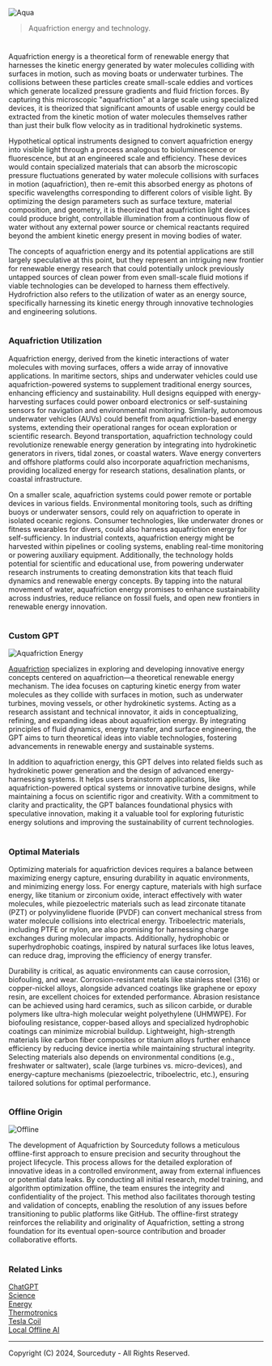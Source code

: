 ![Aqua](https://github.com/user-attachments/assets/3186bb27-1934-4f90-9c83-736c79ab4459)

> Aquafriction energy and technology.
#

Aquafriction energy is a theoretical form of renewable energy that harnesses the kinetic energy generated by water molecules colliding with surfaces in motion, such as moving boats or underwater turbines. The collisions between these particles create small-scale eddies and vortices which generate localized pressure gradients and fluid friction forces. By capturing this microscopic "aquafriction" at a large scale using specialized devices, it is theorized that significant amounts of usable energy could be extracted from the kinetic motion of water molecules themselves rather than just their bulk flow velocity as in traditional hydrokinetic systems.

Hypothetical optical instruments designed to convert aquafriction energy into visible light through a process analogous to bioluminescence or fluorescence, but at an engineered scale and efficiency. These devices would contain specialized materials that can absorb the microscopic pressure fluctuations generated by water molecule collisions with surfaces in motion (aquafriction), then re-emit this absorbed energy as photons of specific wavelengths corresponding to different colors of visible light. By optimizing the design parameters such as surface texture, material composition, and geometry, it is theorized that aquafriction light devices could produce bright, controllable illumination from a continuous flow of water without any external power source or chemical reactants required beyond the ambient kinetic energy present in moving bodies of water.

The concepts of aquafriction energy and its potential applications are still largely speculative at this point, but they represent an intriguing new frontier for renewable energy research that could potentially unlock previously untapped sources of clean power from even small-scale fluid motions if viable technologies can be developed to harness them effectively. Hydrofriction also refers to the utilization of water as an energy source, specifically harnessing its kinetic energy through innovative technologies and engineering solutions.

#
### Aquafriction Utilization

Aquafriction energy, derived from the kinetic interactions of water molecules with moving surfaces, offers a wide array of innovative applications. In maritime sectors, ships and underwater vehicles could use aquafriction-powered systems to supplement traditional energy sources, enhancing efficiency and sustainability. Hull designs equipped with energy-harvesting surfaces could power onboard electronics or self-sustaining sensors for navigation and environmental monitoring. Similarly, autonomous underwater vehicles (AUVs) could benefit from aquafriction-based energy systems, extending their operational ranges for ocean exploration or scientific research. Beyond transportation, aquafriction technology could revolutionize renewable energy generation by integrating into hydrokinetic generators in rivers, tidal zones, or coastal waters. Wave energy converters and offshore platforms could also incorporate aquafriction mechanisms, providing localized energy for research stations, desalination plants, or coastal infrastructure.

On a smaller scale, aquafriction systems could power remote or portable devices in various fields. Environmental monitoring tools, such as drifting buoys or underwater sensors, could rely on aquafriction to operate in isolated oceanic regions. Consumer technologies, like underwater drones or fitness wearables for divers, could also harness aquafriction energy for self-sufficiency. In industrial contexts, aquafriction energy might be harvested within pipelines or cooling systems, enabling real-time monitoring or powering auxiliary equipment. Additionally, the technology holds potential for scientific and educational use, from powering underwater research instruments to creating demonstration kits that teach fluid dynamics and renewable energy concepts. By tapping into the natural movement of water, aquafriction energy promises to enhance sustainability across industries, reduce reliance on fossil fuels, and open new frontiers in renewable energy innovation.

#
### Custom GPT

![Aquafriction Energy](https://github.com/user-attachments/assets/50094db5-39bb-4ba4-9a93-005e8cee5737)

[Aquafriction](https://chatgpt.com/g/g-6741895e0b1c8191bf1eb1f23cc040c6-aquafriction) specializes in exploring and developing innovative energy concepts centered on aquafriction—a theoretical renewable energy mechanism. The idea focuses on capturing kinetic energy from water molecules as they collide with surfaces in motion, such as underwater turbines, moving vessels, or other hydrokinetic systems. Acting as a research assistant and technical innovator, it aids in conceptualizing, refining, and expanding ideas about aquafriction energy. By integrating principles of fluid dynamics, energy transfer, and surface engineering, the GPT aims to turn theoretical ideas into viable technologies, fostering advancements in renewable energy and sustainable systems.

In addition to aquafriction energy, this GPT delves into related fields such as hydrokinetic power generation and the design of advanced energy-harnessing systems. It helps users brainstorm applications, like aquafriction-powered optical systems or innovative turbine designs, while maintaining a focus on scientific rigor and creativity. With a commitment to clarity and practicality, the GPT balances foundational physics with speculative innovation, making it a valuable tool for exploring futuristic energy solutions and improving the sustainability of current technologies.

#
### Optimal Materials

Optimizing materials for aquafriction devices requires a balance between maximizing energy capture, ensuring durability in aquatic environments, and minimizing energy loss. For energy capture, materials with high surface energy, like titanium or zirconium oxide, interact effectively with water molecules, while piezoelectric materials such as lead zirconate titanate (PZT) or polyvinylidene fluoride (PVDF) can convert mechanical stress from water molecule collisions into electrical energy. Triboelectric materials, including PTFE or nylon, are also promising for harnessing charge exchanges during molecular impacts. Additionally, hydrophobic or superhydrophobic coatings, inspired by natural surfaces like lotus leaves, can reduce drag, improving the efficiency of energy transfer.

Durability is critical, as aquatic environments can cause corrosion, biofouling, and wear. Corrosion-resistant metals like stainless steel (316) or copper-nickel alloys, alongside advanced coatings like graphene or epoxy resin, are excellent choices for extended performance. Abrasion resistance can be achieved using hard ceramics, such as silicon carbide, or durable polymers like ultra-high molecular weight polyethylene (UHMWPE). For biofouling resistance, copper-based alloys and specialized hydrophobic coatings can minimize microbial buildup. Lightweight, high-strength materials like carbon fiber composites or titanium alloys further enhance efficiency by reducing device inertia while maintaining structural integrity. Selecting materials also depends on environmental conditions (e.g., freshwater or saltwater), scale (large turbines vs. micro-devices), and energy-capture mechanisms (piezoelectric, triboelectric, etc.), ensuring tailored solutions for optimal performance.

#
### Offline Origin

![Offline](https://github.com/user-attachments/assets/a671ef5b-4c2e-4145-91b3-d13764b6fd43)

The development of Aquafriction by Sourceduty follows a meticulous offline-first approach to ensure precision and security throughout the project lifecycle. This process allows for the detailed exploration of innovative ideas in a controlled environment, away from external influences or potential data leaks. By conducting all initial research, model training, and algorithm optimization offline, the team ensures the integrity and confidentiality of the project. This method also facilitates thorough testing and validation of concepts, enabling the resolution of any issues before transitioning to public platforms like GitHub. The offline-first strategy reinforces the reliability and originality of Aquafriction, setting a strong foundation for its eventual open-source contribution and broader collaborative efforts.

#
### Related Links

[ChatGPT](https://github.com/sourceduty/ChatGPT)
<br>
[Science](https://github.com/sourceduty/Science)
<br>
[Energy](https://github.com/sourceduty/Energy)
<br>
[Thermotronics](https://github.com/sourceduty/Thermotronics)
<br>
[Tesla Coil](https://github.com/sourceduty/Tesla_Coil)
<br>
[Local Offline AI](https://github.com/sourceduty/Local_Offline_AI)

***
Copyright (C) 2024, Sourceduty - All Rights Reserved.
